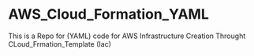 # AWS_Cloud_Formation_YAML
This is a Repo for (YAML) code for AWS Infrastructure Creation Throught CLoud_Frmation_Template (Iac)
